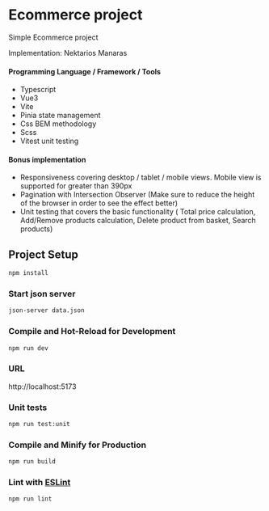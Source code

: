 # Ecommerce project

Simple Ecommerce project

Implementation: Nektarios Manaras

#### Programming Language / Framework / Tools

- Typescript
- Vue3
- Vite
- Pinia state management
- Css BEM methodology
- Scss
- Vitest unit testing

#### Bonus implementation

- Responsiveness covering desktop / tablet / mobile views. Mobile view is supported for greater than 390px
- Pagination with Intersection Observer (Make sure to reduce the height of the browser in order to see the effect better)
- Unit testing that covers the basic functionality ( Total price calculation, Add/Remove products calculation, Delete product from basket, Search products)

## Project Setup

```sh
npm install
```

### Start json server

```sh
json-server data.json
```

### Compile and Hot-Reload for Development

```sh
npm run dev
```

### URL

http://localhost:5173

### Unit tests

```sh
npm run test:unit
```

### Compile and Minify for Production

```sh
npm run build
```

### Lint with [ESLint](https://eslint.org/)

```sh
npm run lint
```
